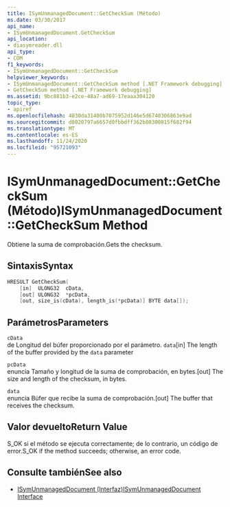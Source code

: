 ```yaml
---
title: ISymUnmanagedDocument::GetCheckSum (Método)
ms.date: 03/30/2017
api_name:
- ISymUnmanagedDocument.GetCheckSum
api_location:
- diasymreader.dll
api_type:
- COM
f1_keywords:
- ISymUnmanagedDocument::GetCheckSum
helpviewer_keywords:
- ISymUnmanagedDocument::GetCheckSum method [.NET Framework debugging]
- GetCheckSum method [.NET Framework debugging]
ms.assetid: 9bc881b3-e2ce-48a7-ad69-17eaaa304120
topic_type:
- apiref
ms.openlocfilehash: 4030da31400b7075952d146e5d6740306863e9ad
ms.sourcegitcommit: d8020797a6657d0fbbdff362b80300815f682f94
ms.translationtype: MT
ms.contentlocale: es-ES
ms.lasthandoff: 11/24/2020
ms.locfileid: "95721093"
---
```

# <a name="isymunmanageddocumentgetchecksum-method"></a><span data-ttu-id="07ef0-102">ISymUnmanagedDocument::GetCheckSum (Método)</span><span class="sxs-lookup"><span data-stu-id="07ef0-102">ISymUnmanagedDocument::GetCheckSum Method</span></span>

<span data-ttu-id="07ef0-103">Obtiene la suma de comprobación.</span><span class="sxs-lookup"><span data-stu-id="07ef0-103">Gets the checksum.</span></span>  
  
## <a name="syntax"></a><span data-ttu-id="07ef0-104">Sintaxis</span><span class="sxs-lookup"><span data-stu-id="07ef0-104">Syntax</span></span>  
  
```cpp  
HRESULT GetCheckSum(  
    [in]  ULONG32  cData,  
    [out] ULONG32  *pcData,  
    [out, size_is(cData), length_is(*pcData)] BYTE data[]);  
```  
  
## <a name="parameters"></a><span data-ttu-id="07ef0-105">Parámetros</span><span class="sxs-lookup"><span data-stu-id="07ef0-105">Parameters</span></span>  

 `cData`  
 <span data-ttu-id="07ef0-106">de Longitud del búfer proporcionado por el parámetro. `data`</span><span class="sxs-lookup"><span data-stu-id="07ef0-106">[in] The length of the buffer provided by the `data` parameter</span></span>  
  
 `pcData`  
 <span data-ttu-id="07ef0-107">enuncia Tamaño y longitud de la suma de comprobación, en bytes.</span><span class="sxs-lookup"><span data-stu-id="07ef0-107">[out] The size and length of the checksum, in bytes.</span></span>  
  
 `data`  
 <span data-ttu-id="07ef0-108">enuncia Búfer que recibe la suma de comprobación.</span><span class="sxs-lookup"><span data-stu-id="07ef0-108">[out] The buffer that receives the checksum.</span></span>  
  
## <a name="return-value"></a><span data-ttu-id="07ef0-109">Valor devuelto</span><span class="sxs-lookup"><span data-stu-id="07ef0-109">Return Value</span></span>  

 <span data-ttu-id="07ef0-110">S_OK si el método se ejecuta correctamente; de lo contrario, un código de error.</span><span class="sxs-lookup"><span data-stu-id="07ef0-110">S_OK if the method succeeds; otherwise, an error code.</span></span>  
  
## <a name="see-also"></a><span data-ttu-id="07ef0-111">Consulte también</span><span class="sxs-lookup"><span data-stu-id="07ef0-111">See also</span></span>

- [<span data-ttu-id="07ef0-112">ISymUnmanagedDocument (Interfaz)</span><span class="sxs-lookup"><span data-stu-id="07ef0-112">ISymUnmanagedDocument Interface</span></span>](isymunmanageddocument-interface.md)
